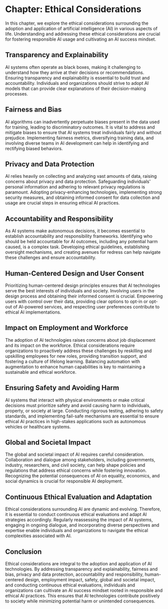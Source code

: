 Chapter: Ethical Considerations
===============================

In this chapter, we explore the ethical considerations surrounding the adoption and application of artificial intelligence (AI) in various aspects of life. Understanding and addressing these ethical considerations are crucial for fostering responsible AI usage and cultivating an AI success mindset.

Transparency and Explainability
-------------------------------

AI systems often operate as black boxes, making it challenging to understand how they arrive at their decisions or recommendations. Ensuring transparency and explainability is essential to build trust and accountability. Individuals and organizations should strive to adopt AI models that can provide clear explanations of their decision-making processes.

Fairness and Bias
-----------------

AI algorithms can inadvertently perpetuate biases present in the data used for training, leading to discriminatory outcomes. It is vital to address and mitigate biases to ensure that AI systems treat individuals fairly and without prejudice. Implementing fairness metrics, diversifying training data, and involving diverse teams in AI development can help in identifying and rectifying biased behaviors.

Privacy and Data Protection
---------------------------

AI relies heavily on collecting and analyzing vast amounts of data, raising concerns about privacy and data protection. Safeguarding individuals' personal information and adhering to relevant privacy regulations is paramount. Adopting privacy-enhancing technologies, implementing strong security measures, and obtaining informed consent for data collection and usage are crucial steps in ensuring ethical AI practices.

Accountability and Responsibility
---------------------------------

As AI systems make autonomous decisions, it becomes essential to establish accountability and responsibility frameworks. Identifying who should be held accountable for AI outcomes, including any potential harm caused, is a complex task. Developing ethical guidelines, establishing oversight mechanisms, and creating avenues for redress can help navigate these challenges and ensure accountability.

Human-Centered Design and User Consent
--------------------------------------

Prioritizing human-centered design principles ensures that AI technologies serve the best interests of individuals and society. Involving users in the design process and obtaining their informed consent is crucial. Empowering users with control over their data, providing clear options to opt-in or opt-out of AI-powered services, and respecting user preferences contribute to ethical AI implementations.

Impact on Employment and Workforce
----------------------------------

The adoption of AI technologies raises concerns about job displacement and its impact on the workforce. Ethical considerations require organizations to proactively address these challenges by reskilling and upskilling employees for new roles, providing transition support, and fostering a culture of lifelong learning. Balancing automation with augmentation to enhance human capabilities is key to maintaining a sustainable and ethical workforce.

Ensuring Safety and Avoiding Harm
---------------------------------

AI systems that interact with physical environments or make critical decisions must prioritize safety and avoid causing harm to individuals, property, or society at large. Conducting rigorous testing, adhering to safety standards, and implementing fail-safe mechanisms are essential to ensure ethical AI practices in high-stakes applications such as autonomous vehicles or healthcare systems.

Global and Societal Impact
--------------------------

The global and societal impact of AI requires careful consideration. Collaboration and dialogue among stakeholders, including governments, industry, researchers, and civil society, can help shape policies and regulations that address ethical concerns while fostering innovation. Recognizing the potential consequences of AI on equality, economics, and social dynamics is crucial for responsible AI deployment.

Continuous Ethical Evaluation and Adaptation
--------------------------------------------

Ethical considerations surrounding AI are dynamic and evolving. Therefore, it is essential to conduct continuous ethical evaluations and adapt AI strategies accordingly. Regularly reassessing the impact of AI systems, engaging in ongoing dialogue, and incorporating diverse perspectives and expertise enable individuals and organizations to navigate the ethical complexities associated with AI.

Conclusion
----------

Ethical considerations are integral to the adoption and application of AI technologies. By addressing transparency and explainability, fairness and bias, privacy and data protection, accountability and responsibility, human-centered design, employment impact, safety, global and societal impact, and conducting continuous ethical evaluations, individuals and organizations can cultivate an AI success mindset rooted in responsible and ethical AI practices. This ensures that AI technologies contribute positively to society while minimizing potential harm or unintended consequences.

